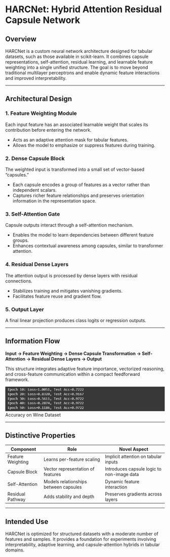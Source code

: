 # HARCNet: Hybrid Attention Residual Capsule Network

## Overview

HARCNet is a custom neural network architecture designed for tabular datasets, such as those available in scikit-learn. It combines capsule representations, self-attention, residual learning, and learnable feature weighting into a single unified structure. The goal is to move beyond traditional multilayer perceptrons and enable dynamic feature interactions and improved interpretability.

---

## Architectural Design

### 1. Feature Weighting Module

Each input feature has an associated learnable weight that scales its contribution before entering the network.

* Acts as an adaptive attention mask for tabular features.
* Allows the model to emphasize or suppress features during training.

### 2. Dense Capsule Block

The weighted input is transformed into a small set of vector-based “capsules.”

* Each capsule encodes a group of features as a vector rather than independent scalars.
* Captures richer feature relationships and preserves orientation information in the representation space.

### 3. Self-Attention Gate

Capsule outputs interact through a self-attention mechanism.

* Enables the model to learn dependencies between different feature groups.
* Enhances contextual awareness among capsules, similar to transformer attention.

### 4. Residual Dense Layers

The attention output is processed by dense layers with residual connections.

* Stabilizes training and mitigates vanishing gradients.
* Facilitates feature reuse and gradient flow.

### 5. Output Layer

A final linear projection produces class logits or regression outputs.

---

## Information Flow

**Input → Feature Weighting → Dense Capsule Transformation → Self-Attention → Residual Dense Layers → Output**

This structure integrates adaptive feature importance, vectorized reasoning, and cross-feature communication within a compact feedforward framework.

![alt text](image.png)
Accuracy on Wine Dataset

---

## Distinctive Properties

| Component         | Role                                  | Novel Aspect                               |
| ----------------- | ------------------------------------- | ------------------------------------------ |
| Feature Weighting | Learns per-feature scaling            | Implicit attention on tabular inputs       |
| Capsule Block     | Vector representation of features     | Introduces capsule logic to non-image data |
| Self-Attention    | Models relationships between capsules | Dynamic feature interaction                |
| Residual Pathway  | Adds stability and depth              | Preserves gradients across layers          |

---

## Intended Use

HARCNet is optimized for structured datasets with a moderate number of features and samples. It provides a foundation for experiments involving interpretability, adaptive learning, and capsule-attention hybrids in tabular domains.
